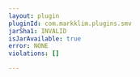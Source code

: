 ```yaml
---
layout: plugin
pluginId: com.markklim.plugins.smv
jarSha1: INVALID
isJarAvailable: true
error: NONE
violations: []

---
```

